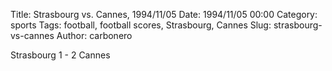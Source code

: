 Title: Strasbourg vs. Cannes, 1994/11/05
Date: 1994/11/05 00:00
Category: sports
Tags: football, football scores, Strasbourg, Cannes
Slug: strasbourg-vs-cannes
Author: carbonero


Strasbourg 1 - 2 Cannes
